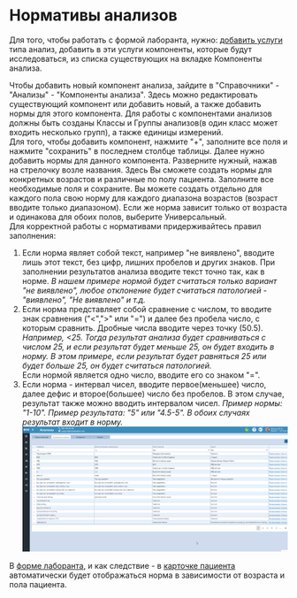 # Нормативы анализов

Для того, чтобы работать с формой лаборанта, нужно: <a href="./Price">добавить услуги</a> типа анализ, добавить в эти услуги компоненты, которые будут исследоваться, из списка существующих на вкладке Компоненты анализа.    
  
Чтобы добавить новый компонент анализа, зайдите в "Справочники" - "Анализы" - "Компоненты анализа". Здесь можно редактировать существующий компонент или добавить новый, а также добавить нормы для этого компонента. Для работы с компонентами анализов должны быть созданы Классы и Группы анализов(в один класс может входить несколько групп), а также единицы измерений.   
 Для того, чтобы добавить компонент, нажмите "+", заполните все поля и нажмите "сохранить" в последнем столбце таблицы. Далее нужно добавить нормы для данного компонента. Разверните нужный, нажав на стрелочку возле названия. Здесь Вы сможете создать нормы для конкретных возрастов и различные по полу пациента. Заполните все необходимые поля и сохраните. Вы можете создать отдельно для каждого пола свою норму для каждого диапазона возрастов (возраст вводите только диапазоном). Если же норма зависит только от возраста и одинакова для обоих полов, выберите Универсальный.      
 Для корректной работы с нормативами придерживайтесь правил заполнения:
 1. Если норма являет собой текст, например "не виявлено", вводите лишь этот текст, без цифр, лишних пробелов и других знаков. При заполнении результатов анализа вводите текст точно так, как в норме. *В нашем примере нормой будет считаться только вариант "не виявлено", любое отклонение будет считаться патологией - "виявлено", "Не виявлено" и т.д.*
 2. Если норма представляет собой сравнение с числом, то вводите знак сравнения ("<",">" или "=") и далее без пробела число, с которым сравнить. Дробные числа вводите через точку (50.5). *Например, <25. Тогда результат анализа будет сравниваться с числом 25, и если результат будет меньше 25, он будет входить в норму. В этом примере, если результат будет равняться 25 или будет больше 25, он будет считаться патологией.*      
 Если нормой является одно число, вводите его со знаком "=".
 3. Если норма - интервал чисел, вводите первое(меньшее) число, далее дефис и второе(большее) число без пробелов. В этом случае, результат также можно вводить интервалом чисел. *Пример нормы: "1-10". Пример результата: "5" или "4.5-5". В обоих случаях результат входит в норму.*
 ![Image](Image/components.gif)

В <a href="./labsform">форме лаборанта</a>, и как следствие - в <a href="./PatientCard">карточке пациента</a> автоматически будет отображаться норма в зависимости от возраста и пола пациента. 
